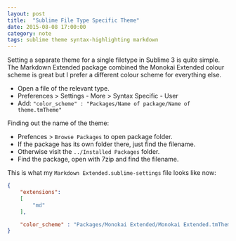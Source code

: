 ```yaml
---
layout: post
title:  "Sublime File Type Specific Theme"
date: 2015-08-08 17:00:00
category: note
tags: sublime theme syntax-highlighting markdown
---
```


Setting a separate theme for a single filetype in Sublime 3 is quite simple.
The Markdown Extended package combined the Monokai Extended colour scheme is great but I prefer a different colour scheme for everything else.

  * Open a file of the relevant type.
  * Preferences > Settings - More > Syntax Specific - User
  * Add: `"color_scheme" : "Packages/Name of package/Name of theme.tmTheme"`

Finding out the name of the theme:

 * Prefences > `Browse Packages` to open package folder.
 * If the package has its own folder there, just find the filename.
 * Otherwise visit the `../Installed Packages` folder.
 * Find the package, open with 7zip and find the filename.

This is what my `Markdown Extended.sublime-settings` file looks like now:

``` json
{
    "extensions":
    [
        "md"
    ],

    "color_scheme" : "Packages/Monokai Extended/Monokai Extended.tmTheme"
}
```

